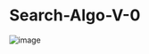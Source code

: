 # Search-Algo-V-0
 
![image](https://user-images.githubusercontent.com/75586604/155635701-0646bdbe-02e0-4d08-b9a0-54dd06b00a33.png)
